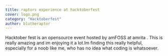 ```yaml
---
title: raptors experience at hacktoberfest
cover: logo.png
category: "Hacktoberfest"
author: blutheraptor
---
```


Hacktober fest is an opensource event hosted by amFOSS at amrita . This is really amazing and im enjoying it a lot.Im finding this really helpful, especially for a noob like me, who has no idea what coding is whatsoever.